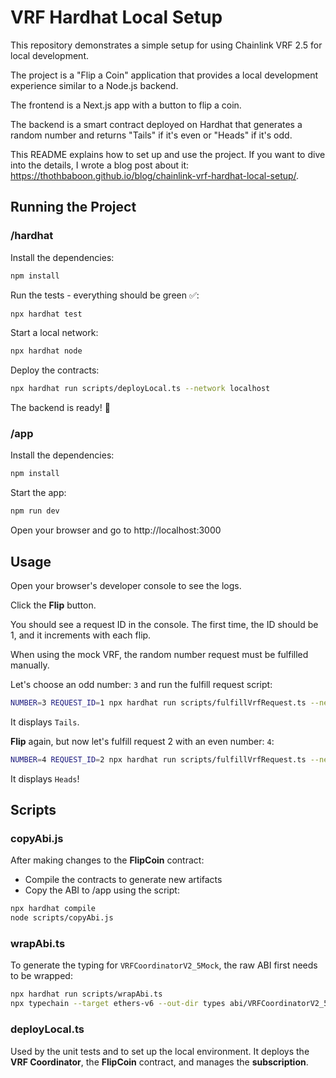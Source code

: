 # VRF Hardhat Local Setup

This repository demonstrates a simple setup for using Chainlink VRF 2.5 for local development.

The project is a "Flip a Coin" application that provides a local development experience similar to a Node.js backend.

The frontend is a Next.js app with a button to flip a coin.

The backend is a smart contract deployed on Hardhat that generates a random number and returns "Tails" if it's even or "Heads" if it's odd.

This README explains how to set up and use the project.
If you want to dive into the details, I wrote a blog post about it: https://thothbaboon.github.io/blog/chainlink-vrf-hardhat-local-setup/.

## Running the Project

### /hardhat

Install the dependencies:
```sh
npm install
```

Run the tests - everything should be green ✅:
```sh
npx hardhat test
```

Start a local network:
```sh
npx hardhat node
```

Deploy the contracts:
```sh
npx hardhat run scripts/deployLocal.ts --network localhost
```

The backend is ready! 🚀

### /app

Install the dependencies:
```sh
npm install
```

Start the app:
```sh
npm run dev
```

Open your browser and go to http://localhost:3000

## Usage

Open your browser's developer console to see the logs.

Click the **Flip** button.

You should see a request ID in the console.
The first time, the ID should be 1, and it increments with each flip.

When using the mock VRF, the random number request must be fulfilled manually.

Let's choose an odd number: `3` and run the fulfill request script:

```sh
NUMBER=3 REQUEST_ID=1 npx hardhat run scripts/fulfillVrfRequest.ts --network localhost
```

It displays `Tails`.

**Flip** again, but now let's fulfill request 2 with an even number: `4`:

```sh
NUMBER=4 REQUEST_ID=2 npx hardhat run scripts/fulfillVrfRequest.ts --network localhost
```

It displays `Heads`!

## Scripts

### copyAbi.js

After making changes to the **FlipCoin** contract:
- Compile the contracts to generate new artifacts
- Copy the ABI to /app using the script:

```sh
npx hardhat compile
node scripts/copyAbi.js
```

### wrapAbi.ts

To generate the typing for `VRFCoordinatorV2_5Mock`, the raw ABI first needs to be wrapped:
```sh
npx hardhat run scripts/wrapAbi.ts
npx typechain --target ethers-v6 --out-dir types abi/VRFCoordinatorV2_5Mock.json
```

### deployLocal.ts

Used by the unit tests and to set up the local environment.
It deploys the **VRF Coordinator**, the **FlipCoin** contract, and manages the **subscription**.
